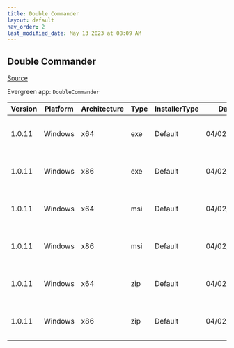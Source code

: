 ```yaml
---
title: Double Commander
layout: default
nav_order: 2
last_modified_date: May 13 2023 at 08:09 AM
---
```


## Double Commander

[Source](https://github.com/doublecmd/doublecmd/)

Evergreen app: `DoubleCommander`

| Version | Platform | Architecture | Type | InstallerType | Date       | Size     | URI                                                                                                                                                                                                      |
| ------- | -------- | ------------ | ---- | ------------- | ---------- | -------- | -------------------------------------------------------------------------------------------------------------------------------------------------------------------------------------------------------- |
| 1.0.11  | Windows  | x64          | exe  | Default       | 04/02/2023 | 9098146  | [https://github.com/doublecmd/doublecmd/releases/download/v1.0.11/doublecmd-1.0.11.x86_64-win64.exe](https://github.com/doublecmd/doublecmd/releases/download/v1.0.11/doublecmd-1.0.11.x86_64-win64.exe) |
| 1.0.11  | Windows  | x86          | exe  | Default       | 04/02/2023 | 8742817  | [https://github.com/doublecmd/doublecmd/releases/download/v1.0.11/doublecmd-1.0.11.i386-win32.exe](https://github.com/doublecmd/doublecmd/releases/download/v1.0.11/doublecmd-1.0.11.i386-win32.exe)     |
| 1.0.11  | Windows  | x64          | msi  | Default       | 04/02/2023 | 14627611 | [https://github.com/doublecmd/doublecmd/releases/download/v1.0.11/doublecmd-1.0.11.x86_64-win64.msi](https://github.com/doublecmd/doublecmd/releases/download/v1.0.11/doublecmd-1.0.11.x86_64-win64.msi) |
| 1.0.11  | Windows  | x86          | msi  | Default       | 04/02/2023 | 13902610 | [https://github.com/doublecmd/doublecmd/releases/download/v1.0.11/doublecmd-1.0.11.i386-win32.msi](https://github.com/doublecmd/doublecmd/releases/download/v1.0.11/doublecmd-1.0.11.i386-win32.msi)     |
| 1.0.11  | Windows  | x64          | zip  | Default       | 04/02/2023 | 14033518 | [https://github.com/doublecmd/doublecmd/releases/download/v1.0.11/doublecmd-1.0.11.x86_64-win64.zip](https://github.com/doublecmd/doublecmd/releases/download/v1.0.11/doublecmd-1.0.11.x86_64-win64.zip) |
| 1.0.11  | Windows  | x86          | zip  | Default       | 04/02/2023 | 13315361 | [https://github.com/doublecmd/doublecmd/releases/download/v1.0.11/doublecmd-1.0.11.i386-win32.zip](https://github.com/doublecmd/doublecmd/releases/download/v1.0.11/doublecmd-1.0.11.i386-win32.zip)     |
